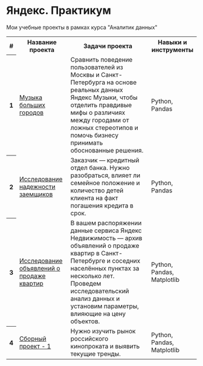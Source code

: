 # Яндекс. Практикум
Мои учебные проекты в рамках курса "Аналитик данных"


<table>
<tr>
  <th>#</th>
  <th>Название проекта</th>
  <th>Задачи проекта</th>
  <th>Навыки и инструменты</th>
</tr> 
<tr>
  <th>1</th>
  <td><a href="https://github.com/ILya2406/Yandex.Practicum/tree/main/1.%20Музыка%20больших%20городов">Музыка больших городов</a></td>
  <td>Сравнить поведение пользователей из Москвы и Санкт-Петербурга на основе реальных данных Яндекс Музыки, 
    чтобы отделить правдивые мифы о различиях между городами от ложных стереотипов и помочь бизнесу принимать обоснованные решения.</td>
  <td>Python, Pandas</td>
</tr>
<tr>
  <th>2</th>
  <td><a href="https://github.com/ILya2406/Yandex.Practicum/tree/e00b15b5fb1396152481657bb12eaf8e88570521/2.%20%D0%98%D1%81%D1%81%D0%BB%D0%B5%D0%B4%D0%BE%D0%B2%D0%B0%D0%BD%D0%B8%D0%B5%20%D0%BD%D0%B0%D0%B4%D1%91%D0%B6%D0%BD%D0%BE%D1%81%D1%82%D0%B8%20%D0%B7%D0%B0%D1%91%D0%BC%D1%89%D0%B8%D0%BA%D0%BE%D0%B2">Исследование надежности заемщиков</a></td>
  <td>Заказчик — кредитный отдел банка. Нужно разобраться, влияет ли семейное положение и количество детей клиента на факт погашения кредита в срок.</td>
  <td>Python, Pandas</td>
</tr>
<tr>
  <th>3</th>
  <td><a href="https://github.com/ILya2406/Yandex.Practicum/tree/ab18e8927db7687cbc89eb3a3d92b3d5643b136e/3.%20%D0%98%D1%81%D1%81%D0%BB%D0%B5%D0%B4%D0%BE%D0%B2%D0%B0%D0%BD%D0%B8%D0%B5%20%D0%BE%D0%B1%D1%8A%D1%8F%D0%B2%D0%BB%D0%B5%D0%BD%D0%B8%D0%B8%CC%86%20%D0%BE%20%D0%BF%D1%80%D0%BE%D0%B4%D0%B0%D0%B6%D0%B5%20%D0%BA%D0%B2%D0%B0%D1%80%D1%82%D0%B8%D1%80.">Исследование объявлений о продаже квартир</a></td>
  <td>В вашем распоряжении данные сервиса Яндекс Недвижимость — архив объявлений о продаже квартир в Санкт-Петербурге и соседних населённых пунктах за несколько лет. Проведем исследовательский анализ данных и установим параметры, влияющие на цену объектов.</td>
  <td>Python, Pandas, Matplotlib</td>
</tr>
<tr>
  <th>4</th>
  <td><a href="https://github.com/ILya2406/Yandex.Practicum/tree/f0063962cebac307db054dba1d2b55c929070342/4.%20%D0%A1%D0%B1%D0%BE%D1%80%D0%BD%D1%8B%D0%B9%20%D0%BF%D1%80%D0%BE%D0%B5%D0%BA%D1%82%20-%201">Сборный проект - 1</a></td>
  <td>Нужно изучить рынок российского кинопроката и выявить текущие тренды.</td>
  <td>Python, Pandas, Matplotlib</td>
</tr>
</table>
